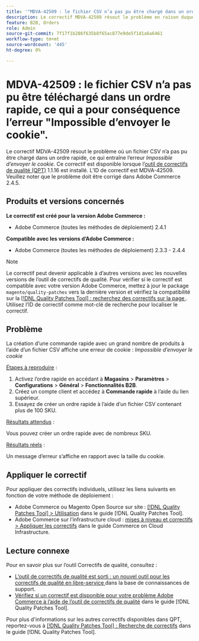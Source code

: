 ```yaml
---
title: '"MDVA-42509 : le fichier CSV n’a pas pu être chargé dans un ordre rapide, ce qui a pour conséquence l’erreur "Impossible d’envoyer le cookie""'
description: Le correctif MDVA-42509 résout le problème en raison duquel un fichier CSV n’a pas pu être chargé dans un ordre rapide. L’erreur *Impossible d’envoyer le cookie* s’affiche. Ce correctif est disponible lorsque l’[outil de correctifs de qualité (QPT)](https://experienceleague.adobe.com/en/docs/commerce-knowledge-base/kb/announcements/commerce-announcements/magento-quality-patches-released-new-tool-to-self-serve-quality-patches) 1.1.16 est installé. L’ID de correctif est MDVA-42509. Veuillez noter que le problème doit être corrigé dans Adobe Commerce 2.4.5.
feature: B2B, Orders
role: Admin
source-git-commit: 7f17f1b286f635b8f65ac877e9de5f1d1a6a6461
workflow-type: tm+mt
source-wordcount: '445'
ht-degree: 0%

---
```


# MDVA-42509 : le fichier CSV n’a pas pu être téléchargé dans un ordre rapide, ce qui a pour conséquence l’erreur &quot;Impossible d’envoyer le cookie&quot;.

Le correctif MDVA-42509 résout le problème où un fichier CSV n’a pas pu être chargé dans un ordre rapide, ce qui entraîne l’erreur *Impossible d’envoyer le cookie*. Ce correctif est disponible lorsque l’[outil de correctifs de qualité (QPT)](https://experienceleague.adobe.com/en/docs/commerce-knowledge-base/kb/announcements/commerce-announcements/magento-quality-patches-released-new-tool-to-self-serve-quality-patches) 1.1.16 est installé. L’ID de correctif est MDVA-42509. Veuillez noter que le problème doit être corrigé dans Adobe Commerce 2.4.5.

## Produits et versions concernés

**Le correctif est créé pour la version Adobe Commerce :**

* Adobe Commerce (toutes les méthodes de déploiement) 2.4.1

**Compatible avec les versions d’Adobe Commerce :**

* Adobe Commerce (toutes les méthodes de déploiement) 2.3.3 - 2.4.4

>[!NOTE]
>
>Le correctif peut devenir applicable à d’autres versions avec les nouvelles versions de l’outil de correctifs de qualité. Pour vérifier si le correctif est compatible avec votre version Adobe Commerce, mettez à jour le package `magento/quality-patches` vers la dernière version et vérifiez la compatibilité sur la [[!DNL Quality Patches Tool] : recherchez des correctifs sur la page ](https://experienceleague.adobe.com/en/docs/commerce-knowledge-base/kb/announcements/commerce-announcements/magento-quality-patches-released-new-tool-to-self-serve-quality-patches). Utilisez l’ID de correctif comme mot-clé de recherche pour localiser le correctif.

## Problème

La création d’une commande rapide avec un grand nombre de produits à l’aide d’un fichier CSV affiche une erreur de cookie : *Impossible d’envoyer le cookie*

<u>Étapes à reproduire</u> :

1. Activez l’ordre rapide en accédant à **Magasins** > **Paramètres** > **Configurations** > **Général** > **Fonctionnalités B2B**.
1. Créez un compte client et accédez à **Commande rapide** à l’aide du lien supérieur.
1. Essayez de créer un ordre rapide à l’aide d’un fichier CSV contenant plus de 100 SKU.

<u>Résultats attendus</u> :

Vous pouvez créer un ordre rapide avec de nombreux SKU.

<u>Résultats réels</u> :

Un message d’erreur s’affiche en rapport avec la taille du cookie.

## Appliquer le correctif

Pour appliquer des correctifs individuels, utilisez les liens suivants en fonction de votre méthode de déploiement :

* Adobe Commerce ou Magento Open Source sur site : [[!DNL Quality Patches Tool] > Utilisation](/help/tools/quality-patches-tool/usage.md) dans le guide [!DNL Quality Patches Tool].
* Adobe Commerce sur l’infrastructure cloud : [mises à niveau et correctifs > Appliquer les correctifs](https://experienceleague.adobe.com/docs/commerce-cloud-service/user-guide/develop/upgrade/apply-patches.html) dans le guide Commerce on Cloud Infrastructure.

## Lecture connexe

Pour en savoir plus sur l’outil Correctifs de qualité, consultez :

* [ L’outil de correctifs de qualité est sorti : un nouvel outil pour les correctifs de qualité en libre-service ](https://experienceleague.adobe.com/en/docs/commerce-knowledge-base/kb/announcements/commerce-announcements/magento-quality-patches-released-new-tool-to-self-serve-quality-patches) dans la base de connaissances de support.
* [Vérifiez si un correctif est disponible pour votre problème Adobe Commerce à l’aide de l’outil de correctifs de qualité](/help/tools/quality-patches-tool/patches-available-in-qpt/check-patch-for-magento-issue-with-magento-quality-patches.md) dans le guide [!DNL Quality Patches Tool].

Pour plus d&#39;informations sur les autres correctifs disponibles dans QPT, reportez-vous à [[!DNL Quality Patches Tool] : Recherche de correctifs](https://experienceleague.adobe.com/tools/commerce-quality-patches/index.html) dans le guide [!DNL Quality Patches Tool].
